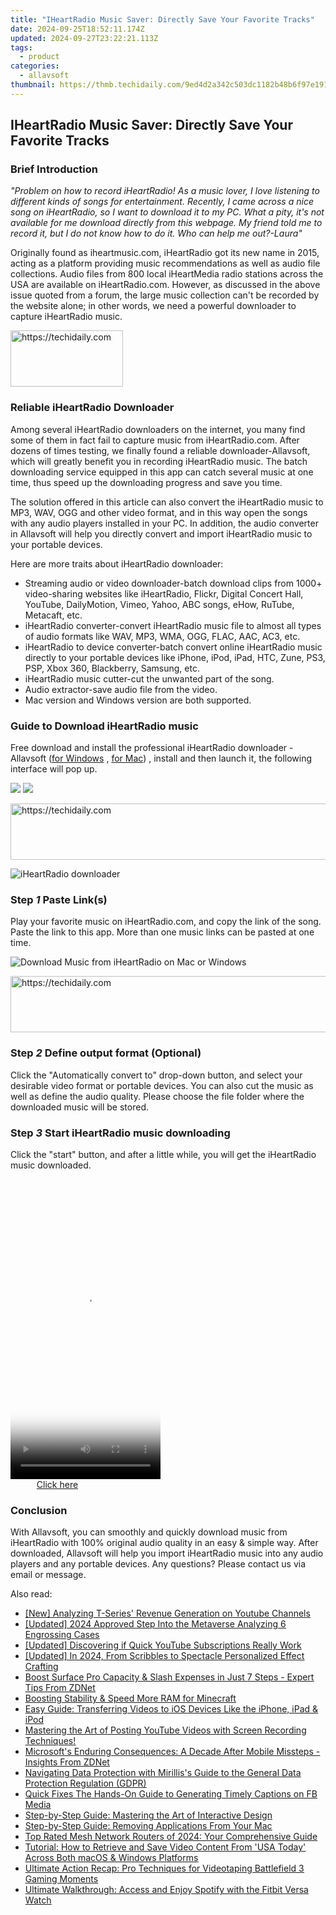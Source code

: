 ```yaml
---
title: "IHeartRadio Music Saver: Directly Save Your Favorite Tracks"
date: 2024-09-25T18:52:11.174Z
updated: 2024-09-27T23:22:21.113Z
tags:
  - product
categories:
  - allavsoft
thumbnail: https://thmb.techidaily.com/9ed4d2a342c503dc1182b48b6f97e1914eb836100fe0df4621fadbbe35959f4b.jpg
---
```


## IHeartRadio Music Saver: Directly Save Your Favorite Tracks

### Brief Introduction

_"Problem on how to record iHeartRadio! As a music lover, I love listening to different kinds of songs for entertainment. Recently, I came across a nice song on iHeartRadio, so I want to download it to my PC. What a pity, it's not available for me download directly from this webpage. My friend told me to record it, but I do not know how to do it. Who can help me out?-Laura"_

Originally found as iheartmusic.com, iHeartRadio got its new name in 2015, acting as a platform providing music recommendations as well as audio file collections. Audio files from 800 local iHeartMedia radio stations across the USA are available on iHeartRadio.com. However, as discussed in the above issue quoted from a forum, the large music collection can't be recorded by the website alone; in other words, we need a powerful downloader to capture iHeartRadio music.

<!-- affiliate ads begin -->
<a href="https://aligracehair.sjv.io/c/5597632/2135397/19272" target="_top" id="2135397">
  <img src="//a.impactradius-go.com/display-ad/19272-2135397" border="0" alt="https://techidaily.com" width="180" height="90"/>
</a>
<img height="0" width="0" src="https://aligracehair.sjv.io/i/5597632/2135397/19272" style="position:absolute;visibility:hidden;" border="0" />
<!-- affiliate ads end -->

### Reliable iHeartRadio Downloader

Among several iHeartRadio downloaders on the internet, you many find some of them in fact fail to capture music from iHeartRadio.com. After dozens of times testing, we finally found a reliable downloader-Allavsoft, which will greatly benefit you in recording iHeartRadio music. The batch downloading service equipped in this app can catch several music at one time, thus speed up the downloading progress and save you time.

The solution offered in this article can also convert the iHeartRadio music to MP3, WAV, OGG and other video format, and in this way open the songs with any audio players installed in your PC. In addition, the audio converter in Allavsoft will help you directly convert and import iHeartRadio music to your portable devices.

Here are more traits about iHeartRadio downloader:

* Streaming audio or video downloader-batch download clips from 1000+ video-sharing websites like iHeartRadio, Flickr, Digital Concert Hall, YouTube, DailyMotion, Vimeo, Yahoo, ABC songs, eHow, RuTube, Metacaft, etc.
* iHeartRadio converter-convert iHeartRadio music file to almost all types of audio formats like WAV, MP3, WMA, OGG, FLAC, AAC, AC3, etc.
* iHeartRadio to device converter-batch convert online iHeartRadio music directly to your portable devices like iPhone, iPod, iPad, HTC, Zune, PS3, PSP, Xbox 360, Blackberry, Samsung, etc.
* iHeartRadio music cutter-cut the unwanted part of the song.
* Audio extractor-save audio file from the video.
* Mac version and Windows version are both supported.

### Guide to Download iHeartRadio music

Free download and install the professional iHeartRadio downloader - Allavsoft ([for Windows](https://tools.techidaily.com/allavsoft/products/) , [for Mac](https://tools.techidaily.com/allavsoft/products/)) , install and then launch it, the following interface will pop up.

[![](https://www.allavsoft.com/how-to/../images/how-to/free-download-win.jpg)](https://tools.techidaily.com/allavsoft/products/) [![](https://www.allavsoft.com/how-to/../images/how-to/free-download-mac.jpg)](https://tools.techidaily.com/allavsoft/products/)

<!-- affiliate ads begin -->
<a href="https://aidotcom.pxf.io/c/5597632/2134501/19576" target="_top" id="2134501">
  <img src="//a.impactradius-go.com/display-ad/19576-2134501" border="0" alt="https://techidaily.com" width="640" height="90"/>
</a>
<img height="0" width="0" src="https://aidotcom.pxf.io/i/5597632/2134501/19576" style="position:absolute;visibility:hidden;" border="0" />
<!-- affiliate ads end -->

![iHeartRadio downloader](https://www.allavsoft.com/how-to/../images/allavsoft/screen-shot-600.jpg)

### Step _1_ Paste Link(s)

Play your favorite music on iHeartRadio.com, and copy the link of the song. Paste the link to this app. More than one music links can be pasted at one time.

![Download Music from iHeartRadio on Mac or Windows](https://www.allavsoft.com/how-to/../images/how-to/laola1-tv-downloader-for-mac-windows/download-video-from-laola1.tv.jpg)

<!-- affiliate ads begin -->
<a href="https://appsumo.8odi.net/c/5597632/2130889/7443" target="_top" id="2130889">
  <img src="//a.impactradius-go.com/display-ad/7443-2130889" border="0" alt="https://techidaily.com" width="600" height="90"/>
</a>
<img height="0" width="0" src="https://appsumo.8odi.net/i/5597632/2130889/7443" style="position:absolute;visibility:hidden;" border="0" />
<!-- affiliate ads end -->

### Step _2_ Define output format (Optional)

Click the "Automatically convert to" drop-down button, and select your desirable video format or portable devices. You can also cut the music as well as define the audio quality. Please choose the file folder where the downloaded music will be stored.

### Step _3_ Start iHeartRadio music downloading

Click the "start" button, and after a little while, you will get the iHeartRadio music downloaded.

<!-- affiliate ads begin -->
<span id="1770544">
					<video width="240" height="480" style="cursor:pointer"
           poster="//a.impactradius-go.com/display-clicktoplayimage/1770544.png"
           onclick="if(!this.playClicked){this.play();this.setAttribute('controls',true);this.playClicked=true;}">
	   <source src="//a.impactradius-go.com/display-ad/20702-1770544">
	   <img src="//a.impactradius-go.com/display-clicktoplayimage/1770544.png" style="border: none; height: 100%; width: 100%; object-fit: contain">
	</video>
	<div style="width:150px;text-align:center"><a href="javascript:window.open(decodeURIComponent('https%3A%2F%2Ftokenmetrics.sjv.io%2Fc%2F5597632%2F1770544%2F20702'), '_blank');void(0);">Click here</a></div>
</span>
<img height="0" width="0" src="https://imp.pxf.io/i/5597632/1770544/20702" style="position:absolute;visibility:hidden;" border="0" />
<!-- affiliate ads end -->

### Conclusion

With Allavsoft, you can smoothly and quickly download music from iHeartRadio with 100% original audio quality in an easy & simple way. After downloaded, Allavsoft will help you import iHeartRadio music into any audio players and any portable devices. Any questions? Please contact us via email or message.

<ins class="adsbygoogle"
     style="display:block"
     data-ad-format="autorelaxed"
     data-ad-client="ca-pub-7571918770474297"
     data-ad-slot="1223367746"></ins>

<ins class="adsbygoogle"
     style="display:block"
     data-ad-client="ca-pub-7571918770474297"
     data-ad-slot="8358498916"
     data-ad-format="auto"
     data-full-width-responsive="true"></ins>

<span class="atpl-alsoreadstyle">Also read:</span>
<div><ul>
<li><a href="https://youtube-docs.techidaily.com/nalyzing-t-series-revenue-generation-on-youtube-channels/"><u>[New] Analyzing T-Series' Revenue Generation on Youtube Channels</u></a></li>
<li><a href="https://fox-boxes.techidaily.com/updated-2024-approved-step-into-the-metaverse-analyzing-6-engrossing-cases/"><u>[Updated] 2024 Approved Step Into the Metaverse Analyzing 6 Engrossing Cases</u></a></li>
<li><a href="https://youtube-clips.techidaily.com/updated-discovering-if-quick-youtube-subscriptions-really-work/"><u>[Updated] Discovering if Quick YouTube Subscriptions Really Work</u></a></li>
<li><a href="https://youtube-webster.techidaily.com/ed-in-2024-from-scribbles-to-spectacle-personalized-effect-crafting/"><u>[Updated] In 2024, From Scribbles to Spectacle Personalized Effect Crafting</u></a></li>
<li><a href="https://win-deluxe.techidaily.com/boost-surface-pro-capacity-and-slash-expenses-in-just-7-steps-expert-tips-from-zdnet/"><u>Boost Surface Pro Capacity & Slash Expenses in Just 7 Steps - Expert Tips From ZDNet</u></a></li>
<li><a href="https://video-screen-grab.techidaily.com/boosting-stability-and-speed-more-ram-for-minecraft/"><u>Boosting Stability & Speed More RAM for Minecraft</u></a></li>
<li><a href="https://tech-revival.techidaily.com/easy-guide-transferring-videos-to-ios-devices-like-the-iphone-ipad-and-ipod/"><u>Easy Guide: Transferring Videos to iOS Devices Like the iPhone, iPad & iPod</u></a></li>
<li><a href="https://win-deluxe.techidaily.com/mastering-the-art-of-posting-youtube-videos-with-screen-recording-techniques/"><u>Mastering the Art of Posting YouTube Videos with Screen Recording Techniques!</u></a></li>
<li><a href="https://win-deluxe.techidaily.com/microsofts-enduring-consequences-a-decade-after-mobile-missteps-insights-from-zdnet/"><u>Microsoft's Enduring Consequences: A Decade After Mobile Missteps - Insights From ZDNet</u></a></li>
<li><a href="https://win-deluxe.techidaily.com/navigating-data-protection-with-mirilliss-guide-to-the-general-data-protection-regulation-gdpr/"><u>Navigating Data Protection with Mirillis's Guide to the General Data Protection Regulation (GDPR)</u></a></li>
<li><a href="https://facebook-video-files.techidaily.com/quick-fixes-the-hands-on-guide-to-generating-timely-captions-on-fb-media/"><u>Quick Fixes The Hands-On Guide to Generating Timely Captions on FB Media</u></a></li>
<li><a href="https://win-deluxe.techidaily.com/step-by-step-guide-mastering-the-art-of-interactive-design/"><u>Step-by-Step Guide: Mastering the Art of Interactive Design</u></a></li>
<li><a href="https://techtrends.techidaily.com/step-by-step-guide-removing-applications-from-your-mac/"><u>Step-by-Step Guide: Removing Applications From Your Mac</u></a></li>
<li><a href="https://buynow-info.techidaily.com/top-rated-mesh-network-routers-of-2024-your-comprehensive-guide/"><u>Top Rated Mesh Network Routers of 2024: Your Comprehensive Guide</u></a></li>
<li><a href="https://win-deluxe.techidaily.com/tutorial-how-to-retrieve-and-save-video-content-from-usa-today-across-both-macos-and-windows-platforms/"><u>Tutorial: How to Retrieve and Save Video Content From 'USA Today' Across Both macOS & Windows Platforms</u></a></li>
<li><a href="https://win-deluxe.techidaily.com/ultimate-action-recap-pro-techniques-for-videotaping-battlefield-3-gaming-moments/"><u>Ultimate Action Recap: Pro Techniques for Videotaping Battlefield 3 Gaming Moments</u></a></li>
<li><a href="https://win-deluxe.techidaily.com/ultimate-walkthrough-access-and-enjoy-spotify-with-the-fitbit-versa-watch/"><u>Ultimate Walkthrough: Access and Enjoy Spotify with the Fitbit Versa Watch</u></a></li>
</ul></div>

